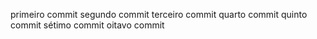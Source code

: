 primeiro commit
segundo commit
terceiro commit
quarto commit
quinto commit
sétimo commit
oitavo commit